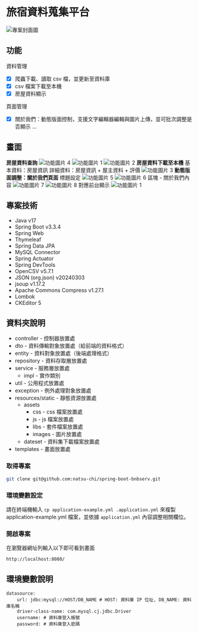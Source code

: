 # 旅宿資料蒐集平台

![專案封面圖](https://github.com/natsu-chi/images-folder/blob/main/spring-boot-bnbserv/img01.jpg?raw=true)

## 功能

資料管理
- [x] 爬蟲下載、讀取 csv 檔，並更新至資料庫
- [x] csv 檔案下載至本機
- [x] 房屋資料顯示

頁面管理
- [x] 關於我們：動態版面控制，支援文字編輯器編輯與圖片上傳，並可批次調整是否顯示
...

## 畫面
**房屋資料查詢**
![功能圖片 4](https://github.com/natsu-chi/images-folder/blob/main/spring-boot-bnbserv/img04.jpg?raw=true)
![功能圖片 1](https://github.com/natsu-chi/images-folder/blob/main/spring-boot-bnbserv/img01.jpg?raw=true)
![功能圖片 2](https://github.com/natsu-chi/images-folder/blob/main/spring-boot-bnbserv/img03.jpg?raw=true)
**房屋資料下載至本機**
基本資料：房屋資訊
詳細資料：房屋資訊 + 屋主資料 + 評價
![功能圖片 3](https://github.com/natsu-chi/images-folder/blob/main/spring-boot-bnbserv/img02.jpg?raw=true)
**動態版面調整：關於我們頁面**
標題設定
![功能圖片 5](https://github.com/natsu-chi/images-folder/blob/main/spring-boot-bnbserv/img05.jpg?raw=true)
![功能圖片 6](https://github.com/natsu-chi/images-folder/blob/main/spring-boot-bnbserv/img06.jpg?raw=true)
區塊 - 關於我們內容
![功能圖片 7](https://github.com/natsu-chi/images-folder/blob/main/spring-boot-bnbserv/img07.jpg?raw=true)
![功能圖片 8](https://github.com/natsu-chi/images-folder/blob/main/spring-boot-bnbserv/img08.jpg?raw=true)
對應前台顯示
![功能圖片 1](https://github.com/natsu-chi/images-folder/blob/main/laravel-bnbfront/img01.jpeg?raw=true)


## 專案技術

- Java v17
- Spring Boot v3.3.4
- Spring Web
- Thymeleaf
- Spring Data JPA
- MySQL Connector
- Spring Actuator
- Spring DevTools
- OpenCSV v5.7.1
- JSON (org.json) v20240303
- jsoup v1.17.2
- Apache Commons Compress v1.27.1
- Lombok
- CKEditor 5

## 資料夾說明

- controller - 控制器放置處
- dto - 資料傳輸對象放置處（給前端的資料格式）
- entity - 資料對象放置處（後端處理格式）
- repository - 資料存取層放置處
- service - 服務層放置處
  - impl - 實作類別
- util - 公用程式放置處
- exception - 例外處理對象放置處
- resources/static - 靜態資源放置處
    - assets
      - css - css 檔案放置處
      - js - js 檔案放置處
      - libs - 套件檔案放置處
      - images - 圖片放置處
    - dateset - 資料集下載檔案放置處
- templates - 畫面放置處

### 取得專案

```bash
git clone git@github.com:natsu-chi/spring-boot-bnbserv.git
```

### 環境變數設定

請在終端機輸入 `cp application-example.yml .application.yml` 來複製 application-example.yml 檔案，並依據 `application.yml` 內容調整相關欄位。

### 開啟專案

在瀏覽器網址列輸入以下即可看到畫面

```bash
http://localhost:8080/
```

## 環境變數說明

```env
datasource:
    url: jdbc:mysql://HOST/DB_NAME # HOST: 資料庫 IP 位址, DB_NAME: 資料庫名稱
    driver-class-name: com.mysql.cj.jdbc.Driver
    username: # 資料庫登入帳號
    password: # 資料庫登入密碼
```